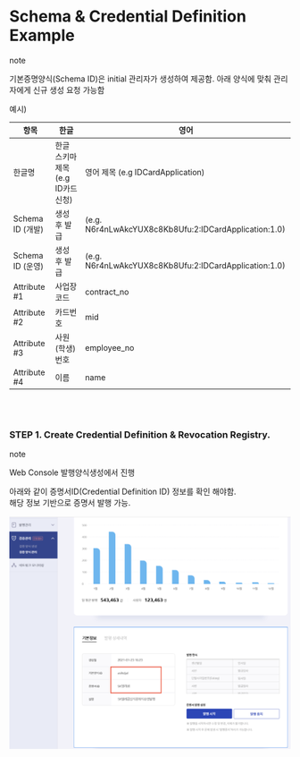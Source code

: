 Schema & Credential Definition Example
================

<div class="admonition note">
<p class="admonition-title">note</p>
<p> 기본증명양식(Schema ID)은 initial 관리자가 생성하여 제공함. 아래 양식에 맞춰 관리자에게 신규 생성 요청 가능함  </p>
</div>

예시)

 항목 | 한글 | 영어
 --- | --- | ---
 한글명 | 한글 스키마 제목 (e.g ID카드신청) | 영어 제목 (e.g IDCardApplication) 
 Schema ID (개발)| 생성 후 발급  | (e.g. N6r4nLwAkcYUX8c8Kb8Ufu:2:IDCardApplication:1.0)
 Schema ID (운영) | 생성 후 발급  | (e.g. N6r4nLwAkcYUX8c8Kb8Ufu:2:IDCardApplication:1.0)
 Attribute #1 | 사업장코드 | contract_no
 Attribute #2 | 카드번호  | mid
 Attribute #3 | 사원(학생)번호 | employee_no 
 Attribute #4 | 이름 | name
  
<br><br>

### STEP 1. Create Credential Definition & Revocation Registry.


<div class="admonition note">
<p class="admonition-title">note</p>
<p> Web Console 발행양식생성에서 진행  </p>
</div>

아래와 같이 증명서ID(Credential Definition ID) 정보를 확인 해야함.<br>
해당 정보 기반으로 증명서 발행 가능. 

![webconsole 1](img/creddefid.png)


<br><br>

